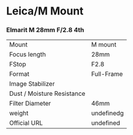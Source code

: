 # Leica/M Mount

### Elmarit M 28mm F/2.8 4th
|  | |
| -- | -- |
| Mount  | M mount |
| Focus length | 28mm |
| FStop | F2.8 |
| Format  | Full-Frame |
| Image Stabilizer  |   |
| Dust / Moisture Resistance |   |
| Filter Diameter | 46mm |
| weight | undefinedg |
| Official URL | undefined |
